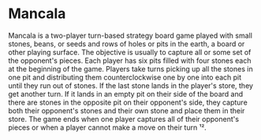 # Mancala
Mancala is a two-player turn-based strategy board game played with small stones, beans, or seeds and rows of holes or pits in the earth, a board or other playing surface. The objective is usually to capture all or some set of the opponent's pieces. Each player has six pits filled with four stones each at the beginning of the game. Players take turns picking up all the stones in one pit and distributing them counterclockwise one by one into each pit until they run out of stones. If the last stone lands in the player's store, they get another turn. If it lands in an empty pit on their side of the board and there are stones in the opposite pit on their opponent's side, they capture both their opponent's stones and their own stone and place them in their store. The game ends when one player captures all of their opponent's pieces or when a player cannot make a move on their turn ¹².
